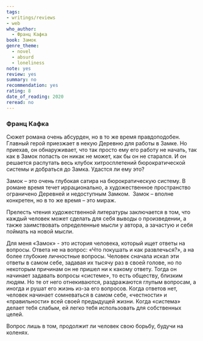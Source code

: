 ```yaml
---
tags: 
- writings/reviews
- web
who_author:
  - Франц Кафка
book: Замок
genre_theme:
  - novel
  - absurd
  - loneliness
note: yes
review: yes
summary: no
recommendation: yes
rating: 8
date_of_reading: 2020
reread: no
---
```

### Франц Кафка

Сюжет романа очень абсурден, но в то же время правдоподобен. Главный герой приезжает в некую Деревню для работы в Замке. Но приехав, он обнаруживает, что так просто ему его работу не начать, так как в Замок попасть он никак не может, как бы он не старался. И он решается распутать весь клубок хитросплетений бюрократической системы и добраться до Замка. Удастся ли ему это?

Замок – это очень глубокая сатира на бюрократическую систему. В романе время течет иррационально, а художественное пространство ограничено Деревней и недоступным Замком.  Замок – вполне конкретен, но в то же время – это мираж.

Прелесть чтения художественной литературы заключается в том, что каждый человек может сделать для себя выводы о произведении, а также заимствовать определенные мысли у автора, а зачастую и себя поймать на новой мысли.

Для меня «Замок» - это история человека, который ищет ответы на вопросы. Ответа не на вопрос: «Что покушать и как развлечься?», а на более глубокие личностные вопросы. Человек сначала искал эти ответы в самом себе, задавая их тысячу раз в своей голове, но по некоторым причинам он не пришел ни к какому ответу. Тогда он начинает задавать вопросы «системе», то есть обществу, близким людям. Но те от него отнекиваются, раздражаются глупым вопросам, а иногда и рушат его жизнь из-за его вопросов. Когда ответов нет, человек начинает сомневаться в самом себе, «честности» и «правильности» всей своей предыдущей жизни. Когда «система» делает тебя слабым, ей легко тебя использовать для собственных целей. 

Вопрос лишь в том, продолжит ли человек свою борьбу, будучи на коленях. 